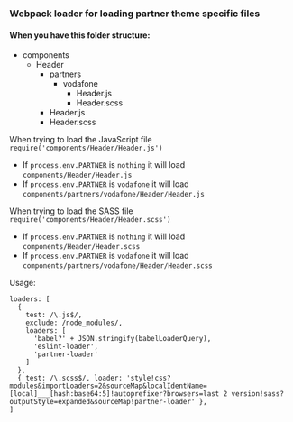 ### Webpack loader for loading partner theme specific files

#### When you have this folder structure:
- components
  - Header
    - partners
      - vodafone
        - Header.js
        - Header.scss
    - Header.js
    - Header.scss


When trying to load the JavaScript file `require('components/Header/Header.js')`
- If `process.env.PARTNER` is `nothing` it will load `components/Header/Header.js`
- If `process.env.PARTNER` is `vodafone` it will load `components/partners/vodafone/Header/Header.js`

When trying to load the SASS file `require('components/Header/Header.scss')`
- If `process.env.PARTNER` is `nothing` it will load `components/Header/Header.scss`
- If `process.env.PARTNER` is `vodafone` it will load `components/partners/vodafone/Header/Header.scss`

Usage:
```
loaders: [
  { 
    test: /\.js$/, 
    exclude: /node_modules/, 
    loaders: [
      'babel?' + JSON.stringify(babelLoaderQuery),
      'eslint-loader',
      'partner-loader'
    ]
  },
  { test: /\.scss$/, loader: 'style!css?modules&importLoaders=2&sourceMap&localIdentName=[local]___[hash:base64:5]!autoprefixer?browsers=last 2 version!sass?outputStyle=expanded&sourceMap!partner-loader' },
]
```
